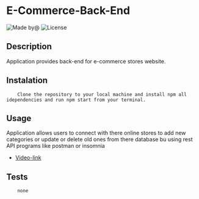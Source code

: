 # E-Commerce-Back-End
![Made by@](https://img.shields.io/badge/License-hakeem235-brightgreen.svg)
![License](https://img.shields.io/badge/License-MIT-blue.svg)

## Description
Application provides back-end for e-commerce stores website.
## Instalation

        Clone the repository to your local machine and install npm all idependencies and run npm start from your terminal.

## Usage
Application allows users to connect with there online stores to add new categories or update or delete old ones from there database bu using rest API programs like postman or insomnia

* [Video-link](https://youtu.be/SIxLtnc12KI)

## Tests
        none